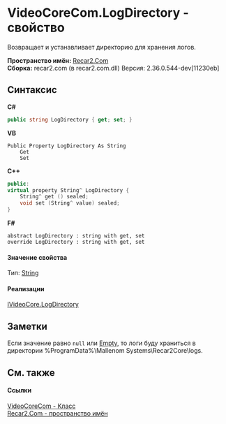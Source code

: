 # VideoCoreCom.LogDirectory - свойство
 

Возвращает и устанавливает директорию для хранения логов.

**Пространство имён:**&nbsp;<a href="68726a4f-5108-9c67-8918-cc6a6e73f216">Recar2.Com</a><br />**Сборка:**&nbsp;recar2.com (в recar2.com.dll) Версия: 2.36.0.544-dev[11230eb]

## Синтаксис

**C#**<br />
``` C#
public string LogDirectory { get; set; }
```

**VB**<br />
``` VB
Public Property LogDirectory As String
	Get
	Set
```

**C++**<br />
``` C++
public:
virtual property String^ LogDirectory {
	String^ get () sealed;
	void set (String^ value) sealed;
}
```

**F#**<br />
``` F#
abstract LogDirectory : string with get, set
override LogDirectory : string with get, set
```


#### Значение свойства
Тип:&nbsp;<a href="http://msdn2.microsoft.com/ru-ru/library/s1wwdcbf" target="_blank">String</a>

#### Реализации
<a href="d683dd67-6ed2-ab43-09f4-dedc7cf133de">IVideoCore.LogDirectory</a><br />

## Заметки
Если значение равно `null` или <a href="http://msdn2.microsoft.com/ru-ru/library/74wsya52" target="_blank">Empty</a>, то логи буду храниться в директории %ProgramData%\Mallenom Systems\Recar2Core\logs.

## См. также


#### Ссылки
<a href="ccf26244-bb52-2173-a366-1022cb598c45">VideoCoreCom - Класс</a><br /><a href="68726a4f-5108-9c67-8918-cc6a6e73f216">Recar2.Com - пространство имён</a><br />